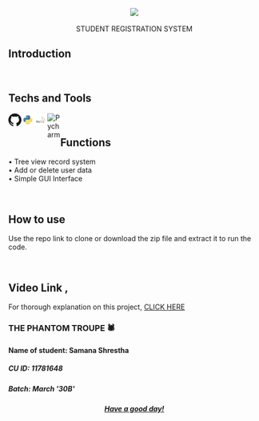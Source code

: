 <p align="center"><img src="https://github.com/Samana19/Studentmgmt/blob/1081f75e8365b84fcc393cfd06ec6201351f1335/students.ico" width="290"></p>

<p align="center">STUDENT REGISTRATION SYSTEM</p>


## Introduction



<br />

## Techs and Tools
<img align="left" alt="GitHub" width="26px" src="https://raw.githubusercontent.com/github/explore/78df643247d429f6cc873026c0622819ad797942/topics/github/github.png" />
<img align="left" alt="Python" width="26px" src="https://raw.githubusercontent.com/github/explore/80688e429a7d4ef2fca1e82350fe8e3517d3494d/topics/python/python.png" />
<img align="left" alt="MySQL" width="26px" src="https://raw.githubusercontent.com/github/explore/80688e429a7d4ef2fca1e82350fe8e3517d3494d/topics/mysql/mysql.png" />
<img align="left" alt="Pycharm" width="26px" src="https://cdn.jsdelivr.net/npm/simple-icons@v3/icons/pycharm.svg" />

 
<br />

## Functions
•	Tree view record system <br />
•	Add or delete user data <br />
•	Simple GUI Interface <br />

<br />

## How to use
Use the repo link to clone or download the zip file and extract it to run the code.

<br />

## Video Link , 

For thorough explanation on this project, [CLICK HERE](https://youtu.be/Drn2kfzqGmo)

### THE PHANTOM TROUPE 🕷
#### Name of student: Samana Shrestha
##### CU ID: 11781648 
##### Batch: March '30B'


<p align="center"><b><u><i> Have a good day! </i></u></b><p>
   
